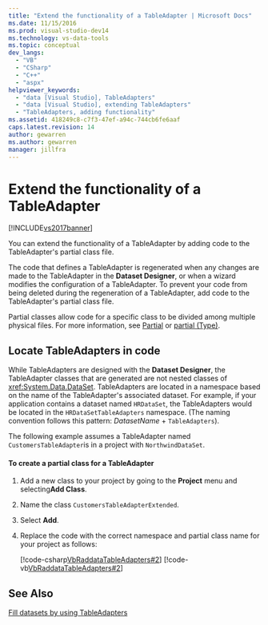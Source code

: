 ```yaml
---
title: "Extend the functionality of a TableAdapter | Microsoft Docs"
ms.date: 11/15/2016
ms.prod: visual-studio-dev14
ms.technology: vs-data-tools
ms.topic: conceptual
dev_langs: 
  - "VB"
  - "CSharp"
  - "C++"
  - "aspx"
helpviewer_keywords: 
  - "data [Visual Studio], TableAdapters"
  - "data [Visual Studio], extending TableAdapters"
  - "TableAdapters, adding functionality"
ms.assetid: 418249c8-c7f3-47ef-a94c-744cb6fe6aaf
caps.latest.revision: 14
author: gewarren
ms.author: gewarren
manager: jillfra
---
```

# Extend the functionality of a TableAdapter
[!INCLUDE[vs2017banner](../includes/vs2017banner.md)]

You can extend the functionality of a TableAdapter by adding code to the TableAdapter's partial class file.  
  
 The code that defines a TableAdapter is regenerated when any changes are made to the TableAdapter in the **Dataset Designer**, or when a wizard  modifies the configuration of a TableAdapter. To prevent your code from being deleted during the regeneration of a TableAdapter, add code to the TableAdapter's partial class file.  
  
 Partial classes allow code for a specific class to be divided among multiple physical files. For more information, see [Partial](http://msdn.microsoft.com/library/7adaef80-f435-46e1-970a-269fff63b448) or [partial (Type)](http://msdn.microsoft.com/library/27320743-a22e-4c7b-b0b3-53afe3607334).  
  
## Locate TableAdapters in code  
 While TableAdapters are designed with the **Dataset Designer**, the TableAdapter classes that are generated are not  nested classes of <xref:System.Data.DataSet>. TableAdapters are located in a namespace based on the name of the TableAdapter's associated dataset. For example, if your application contains a dataset named `HRDataSet`, the TableAdapters would be located in the `HRDataSetTableAdapters` namespace. (The naming convention follows this pattern: *DatasetName* + `TableAdapters`).  
  
 The following example assumes a TableAdapter named `CustomersTableAdapter`is in a project with `NorthwindDataSet`.  
  
#### To create a partial class for a TableAdapter  
  
1. Add a new class to your project by going to the **Project** menu and selecting**Add Class**.  
  
2. Name the class `CustomersTableAdapterExtended`.  
  
3. Select **Add**.  
  
4. Replace the code with the correct namespace and partial class name for your project as follows:  
  
     [!code-csharp[VbRaddataTableAdapters#2](../snippets/csharp/VS_Snippets_VBCSharp/VbRaddataTableAdapters/CS/CustomersTableAdapterExtended.cs#2)]
     [!code-vb[VbRaddataTableAdapters#2](../snippets/visualbasic/VS_Snippets_VBCSharp/VbRaddataTableAdapters/VB/CustomersTableAdapterExtended.vb#2)]  
  
## See Also  
 [Fill datasets by using TableAdapters](../data-tools/fill-datasets-by-using-tableadapters.md)
